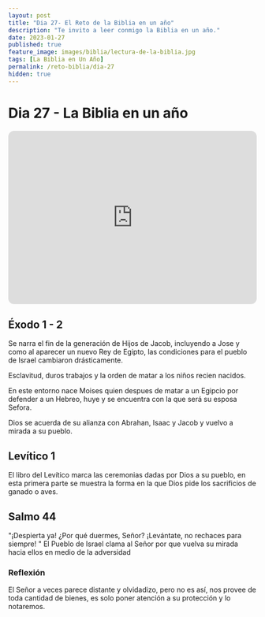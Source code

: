 ```yaml
---
layout: post
title: "Dia 27- El Reto de la Biblia en un año"
description: "Te invito a leer conmigo la Biblia en un año."
date: 2023-01-27
published: true
feature_image: images/biblia/lectura-de-la-biblia.jpg
tags: [La Biblia en Un Año]
permalink: /reto-biblia/dia-27
hidden: true
---
```


# Dia 27 - La Biblia en un año 
<iframe style="border-radius:12px" src="https://open.spotify.com/embed/episode/6aG9ap2wFVowjiGl8F0Dab?utm_source=generator" width="100%" height="352" frameBorder="0" allowfullscreen="" allow="autoplay; clipboard-write; encrypted-media; fullscreen; picture-in-picture" loading="lazy"></iframe>

## Éxodo 1 - 2
Se narra el fin de la generación de Hijos de Jacob, incluyendo a Jose y como al aparecer un nuevo Rey de Egipto, las condiciones para el pueblo de Israel cambiaron drásticamente.

Esclavitud, duros trabajos y la orden de matar a los niños recien nacidos.

En este entorno nace Moises quien despues de matar a un Egipcio por defender a un Hebreo, huye y se encuentra con la que será su esposa Sefora.

Dios se acuerda de su alianza con Abrahan, Isaac y Jacob y vuelvo a mirada a su pueblo.

## Levítico 1
El libro del Levítico marca las ceremonias dadas por Dios a su pueblo, en esta primera parte se muestra la forma en la que Dios pide los sacrificios de ganado o aves.

## Salmo 44
"¡Despierta ya! ¿Por qué duermes, Señor? ¡Levántate, no rechaces para siempre! " El Pueblo de Israel clama al Señor por que vuelva su mirada hacia ellos en medio de la adversidad

### Reflexión  
El Señor a veces parece distante y olvidadizo, pero no es así, nos provee de toda cantidad de bienes, es solo poner atención a su protección y lo notaremos.


